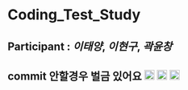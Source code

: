 # Coding_Test_Study

## **Participant** : *이태양*, *이현구*, *곽윤창*    
## **commit** 안할경우 벌금 있어요 <img src="https://previews.123rf.com/images/abolins/abolins1703/abolins170300014/73948644-해골-아이콘.jpg" width="20" height="20"> <img src="https://previews.123rf.com/images/abolins/abolins1703/abolins170300014/73948644-해골-아이콘.jpg" width="20" height="20"> <img src="https://previews.123rf.com/images/abolins/abolins1703/abolins170300014/73948644-해골-아이콘.jpg" width="20" height="20">
